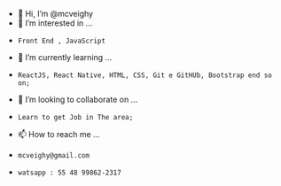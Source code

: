 - 👋 Hi, I’m @mcveighy
- 👀 I’m interested in ...
-     Front End , JavaScript
- 🌱 I’m currently learning ...
-     ReactJS, React Native, HTML, CSS, Git e GitHUb, Bootstrap end so on;
- 💞️ I’m looking to collaborate on ...
-     Learn to get Job in The area;
- 📫 How to reach me ...
-     mcveighy@gmail.com
-     watsapp : 55 48 99862-2317

<!---
mcveighy/mcveighy is a ✨ special ✨ repository because its `README.md` (this file) appears on your GitHub profile.
You can click the Preview link to take a look at your changes.
--->
